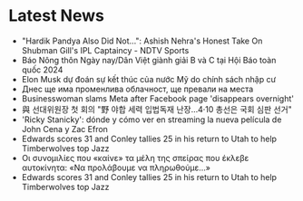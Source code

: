 # Latest News
-  "Hardik Pandya Also Did Not...": Ashish Nehra's Honest Take On Shubman Gill's IPL Captaincy - NDTV Sports
-  Báo Nông thôn Ngày nay/Dân Việt giành giải B và C tại Hội Báo toàn quốc 2024
-  Elon Musk dự đoán sự kết thúc của nước Mỹ do chính sách nhập cư
-  Днес ще има променлива облачност, ще превали на места
-  Businesswoman slams Meta after Facebook page 'disappears overnight'
-  與 선대위원장 첫 회의 "野 야합 세력 입법독재 난장…4·10 총선은 국회 심판 선거"
-  'Ricky Stanicky': dónde y cómo ver en streaming la nueva película de John Cena y Zac Efron
-  Edwards scores 31 and Conley tallies 25 in his return to Utah to help Timberwolves top Jazz
-  Οι συνομιλίες που «καίνε» τα μέλη της σπείρας που έκλεβε αυτοκίνητα: «Να προλάβουμε να πληρωθούμε…»
-  Edwards scores 31 and Conley tallies 25 in his return to Utah to help Timberwolves top Jazz
